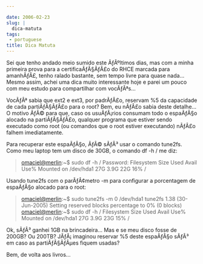 ```yaml
---

date: 2006-02-23
slug: |
  dica-matuta
tags:
 - portuguese
title: Dica Matuta
---
```


Sei que tenho andado meio sumido este ÃƒÂºltimos dias, mas com a minha
primeira prova para a certificaÃƒÂ§ÃƒÂ£o do RHCE marcada para amanhÃƒÂ£,
tenho ralado bastante, sem tempo livre para quase nada... Mesmo assim,
achei uma dica muito interessante hoje e parei um pouco com meu estudo
para compartilhar com vocÃƒÂªs...

VocÃƒÂª sabia que ext2 e ext3, por padrÃƒÂ£o, reservam %5 da capacidade
de cada partiÃƒÂ§ÃƒÂ£o para o root? Bem, eu nÃƒÂ£o sabia deste
detalhe... O motivo ÃƒÂ© para que, caso os usuÃƒÂ¡rios consumam todo o
espaÃƒÂ§o alocado na partiÃƒÂ§ÃƒÂ£o, qualquer programa que estiver sendo
executado como root (ou comandos que o root estiver executando) nÃƒÂ£o
falhem imediatamente.

Para recuperar este espaÃƒÂ§o, ÃƒÂ© sÃƒÂ³ usar o comando tune2fs. Como
meu laptop tem um disco de 30GB, o comando df -h / me diz:

> <omaciel@merlin>:\~\$ sudo df -h / Password: Filesystem Size Used
> Avail Use% Mounted on /dev/hda1 27G 3.9G 22G 16% /

Usando tune2fs com o parÃƒÂ¢metro -m para configurar a porcentagem de
espaÃƒÂ§o alocado para o root:

> <omaciel@merlin>:\~\$ sudo tune2fs -m 0 /dev/hda1 tune2fs 1.38
> (30-Jun-2005) Setting reserved blocks percentage to 0% (0 blocks)
> <omaciel@merlin>:\~\$ sudo df -h / Filesystem Size Used Avail Use%
> Mounted on /dev/hda1 27G 3.9G 23G 15% /

Ok, sÃƒÂ³ ganhei 1GB na brincadeira... Mas e se meu disco fosse de
200GB? Ou 200TB? JÃƒÂ¡ imaginou reservar %5 deste espaÃƒÂ§o sÃƒÂ³ em
caso as partiÃƒÂ§ÃƒÂµes fiquem usadas?

Bem, de volta aos livros...
